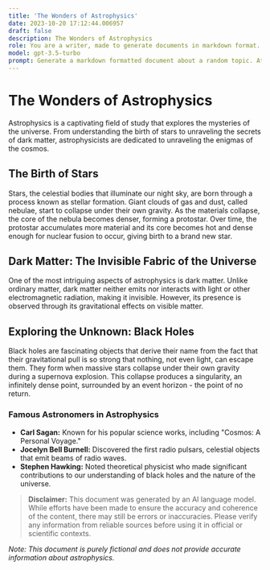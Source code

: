 ```yaml
---
title: 'The Wonders of Astrophysics'
date: 2023-10-20 17:12:44.006957
draft: false
description: The Wonders of Astrophysics
role: You are a writer, made to generate documents in markdown format. It is very important that all of the documents you generate are in valid markdown format.
model: gpt-3.5-turbo
prompt: Generate a markdown formatted document about a random topic. At the bottom, include a disclaimer explaining that the document was generated by you. The first line of the document should be the title. Make sure that the entire document is in proper markdown format, using a mix of various tags to make the document visually appealing.
---
```


# The Wonders of Astrophysics

Astrophysics is a captivating field of study that explores the mysteries of the universe. From understanding the birth of stars to unraveling the secrets of dark matter, astrophysicists are dedicated to unraveling the enigmas of the cosmos.

## The Birth of Stars

Stars, the celestial bodies that illuminate our night sky, are born through a process known as stellar formation. Giant clouds of gas and dust, called nebulae, start to collapse under their own gravity. As the materials collapse, the core of the nebula becomes denser, forming a protostar. Over time, the protostar accumulates more material and its core becomes hot and dense enough for nuclear fusion to occur, giving birth to a brand new star.

## Dark Matter: The Invisible Fabric of the Universe

One of the most intriguing aspects of astrophysics is dark matter. Unlike ordinary matter, dark matter neither emits nor interacts with light or other electromagnetic radiation, making it invisible. However, its presence is observed through its gravitational effects on visible matter.

## Exploring the Unknown: Black Holes

Black holes are fascinating objects that derive their name from the fact that their gravitational pull is so strong that nothing, not even light, can escape them. They form when massive stars collapse under their own gravity during a supernova explosion. This collapse produces a singularity, an infinitely dense point, surrounded by an event horizon - the point of no return.

### Famous Astronomers in Astrophysics

- **Carl Sagan:** Known for his popular science works, including "Cosmos: A Personal Voyage."
- **Jocelyn Bell Burnell:** Discovered the first radio pulsars, celestial objects that emit beams of radio waves.
- **Stephen Hawking:** Noted theoretical physicist who made significant contributions to our understanding of black holes and the nature of the universe.

> **Disclaimer:** This document was generated by an AI language model. While efforts have been made to ensure the accuracy and coherence of the content, there may still be errors or inaccuracies. Please verify any information from reliable sources before using it in official or scientific contexts.

*Note: This document is purely fictional and does not provide accurate information about astrophysics.*